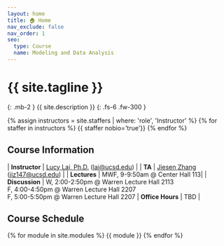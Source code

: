 ```yaml
---
layout: home
title: 🏠 Home
nav_exclude: false
nav_order: 1
seo:
  type: Course
  name: Modeling and Data Analysis
---
```


# {{ site.tagline }}
{: .mb-2 }
{{ site.description }}
{: .fs-6 .fw-300 }

{% assign instructors = site.staffers | where: 'role', 'Instructor' %} {% for staffer in instructors %} {{ staffer nobio='true'}} {% endfor %}

## Course Information

| **Instructor** | [Lucy Lai, Ph.D.](https://www.lucylai.com) ([lai@ucsd.edu](mailto:lai@ucsd.edu)) |
| **TA**         | [Jiesen Zhang](https://diling69.github.io/) ([jiz147@ucsd.edu](jiz147@ucsd.edu))   |
| **Lectures**   | MWF, 9-9:50am @ Center Hall 113|
| **Discussion**   | W, 2:00-2:50pm @ Warren Lecture Hall 2113 <br> F, 4:00-4:50pm @ Warren Lecture Hall 2207 <br> F, 5:00-5:50pm @ Warren Lecture Hall 2207
| **Office Hours** | TBD |

## Course Schedule
{% for module in site.modules %}
{{ module }}
{% endfor %}
